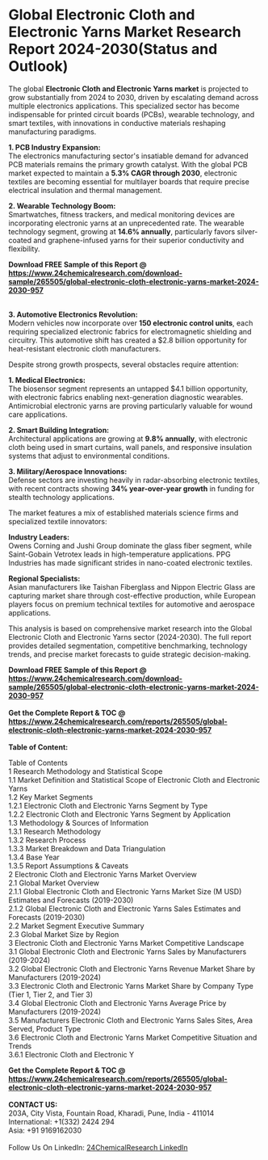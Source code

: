 <h1>Global Electronic Cloth and Electronic Yarns Market Research Report 2024-2030(Status and Outlook)</h1><p>The global <strong>Electronic Cloth and Electronic Yarns market</strong> is projected to grow substantially from 2024 to 2030, driven by escalating demand across multiple electronics applications. This specialized sector has become indispensable for printed circuit boards (PCBs), wearable technology, and smart textiles, with innovations in conductive materials reshaping manufacturing paradigms.</p><p><strong>1. PCB Industry Expansion:</strong><br>
The electronics manufacturing sector's insatiable demand for advanced PCB materials remains the primary growth catalyst. With the global PCB market expected to maintain a <strong>5.3% CAGR through 2030</strong>, electronic textiles are becoming essential for multilayer boards that require precise electrical insulation and thermal management.</p><p><strong>2. Wearable Technology Boom:</strong><br>
Smartwatches, fitness trackers, and medical monitoring devices are incorporating electronic yarns at an unprecedented rate. The wearable technology segment, growing at <strong>14.6% annually</strong>, particularly favors silver-coated and graphene-infused yarns for their superior conductivity and flexibility.</p><div><b>Download FREE Sample of this Report @ 
            <a href="https://www.24chemicalresearch.com/download-sample/265505/global-electronic-cloth-electronic-yarns-market-2024-2030-957">
            https://www.24chemicalresearch.com/download-sample/265505/global-electronic-cloth-electronic-yarns-market-2024-2030-957</a></b></div><br><p><strong>3. Automotive Electronics Revolution:</strong><br>
Modern vehicles now incorporate over <strong>150 electronic control units</strong>, each requiring specialized electronic fabrics for electromagnetic shielding and circuitry. This automotive shift has created a $2.8 billion opportunity for heat-resistant electronic cloth manufacturers.</p><p>Despite strong growth prospects, several obstacles require attention:</p><p><strong>1. Medical Electronics:</strong><br>
The biosensor segment represents an untapped $4.1 billion opportunity, with electronic fabrics enabling next-generation diagnostic wearables. Antimicrobial electronic yarns are proving particularly valuable for wound care applications.</p><p><strong>2. Smart Building Integration:</strong><br>
Architectural applications are growing at <strong>9.8% annually</strong>, with electronic cloth being used in smart curtains, wall panels, and responsive insulation systems that adjust to environmental conditions.</p><p><strong>3. Military/Aerospace Innovations:</strong><br>
Defense sectors are investing heavily in radar-absorbing electronic textiles, with recent contracts showing <strong>34% year-over-year growth</strong> in funding for stealth technology applications.</p><p>The market features a mix of established materials science firms and specialized textile innovators:</p><p><strong>Industry Leaders:</strong><br>
Owens Corning and Jushi Group dominate the glass fiber segment, while Saint-Gobain Vetrotex leads in high-temperature applications. PPG Industries has made significant strides in nano-coated electronic textiles.</p><p><strong>Regional Specialists:</strong><br>
Asian manufacturers like Taishan Fiberglass and Nippon Electric Glass are capturing market share through cost-effective production, while European players focus on premium technical textiles for automotive and aerospace applications.</p><p>This analysis is based on comprehensive market research into the Global Electronic Cloth and Electronic Yarns sector (2024-2030). The full report provides detailed segmentation, competitive benchmarking, technology trends, and precise market forecasts to guide strategic decision-making.</p><div><b>Download FREE Sample of this Report @ 
            <a href="https://www.24chemicalresearch.com/download-sample/265505/global-electronic-cloth-electronic-yarns-market-2024-2030-957">
            https://www.24chemicalresearch.com/download-sample/265505/global-electronic-cloth-electronic-yarns-market-2024-2030-957</a></b></div><br><div><b>Get the Complete Report & TOC @ 
            <a href="https://www.24chemicalresearch.com/reports/265505/global-electronic-cloth-electronic-yarns-market-2024-2030-957">
            https://www.24chemicalresearch.com/reports/265505/global-electronic-cloth-electronic-yarns-market-2024-2030-957</a></b></div><br>
            <b>Table of Content:</b><p>Table of Contents<br />
1 Research Methodology and Statistical Scope<br />
1.1 Market Definition and Statistical Scope of Electronic Cloth and Electronic Yarns<br />
1.2 Key Market Segments<br />
1.2.1 Electronic Cloth and Electronic Yarns Segment by Type<br />
1.2.2 Electronic Cloth and Electronic Yarns Segment by Application<br />
1.3 Methodology & Sources of Information<br />
1.3.1 Research Methodology<br />
1.3.2 Research Process<br />
1.3.3 Market Breakdown and Data Triangulation<br />
1.3.4 Base Year<br />
1.3.5 Report Assumptions & Caveats<br />
2 Electronic Cloth and Electronic Yarns Market Overview<br />
2.1 Global Market Overview<br />
2.1.1 Global Electronic Cloth and Electronic Yarns Market Size (M USD) Estimates and Forecasts (2019-2030)<br />
2.1.2 Global Electronic Cloth and Electronic Yarns Sales Estimates and Forecasts (2019-2030)<br />
2.2 Market Segment Executive Summary<br />
2.3 Global Market Size by Region<br />
3 Electronic Cloth and Electronic Yarns Market Competitive Landscape<br />
3.1 Global Electronic Cloth and Electronic Yarns Sales by Manufacturers (2019-2024)<br />
3.2 Global Electronic Cloth and Electronic Yarns Revenue Market Share by Manufacturers (2019-2024)<br />
3.3 Electronic Cloth and Electronic Yarns Market Share by Company Type (Tier 1, Tier 2, and Tier 3)<br />
3.4 Global Electronic Cloth and Electronic Yarns Average Price by Manufacturers (2019-2024)<br />
3.5 Manufacturers Electronic Cloth and Electronic Yarns Sales Sites, Area Served, Product Type<br />
3.6 Electronic Cloth and Electronic Yarns Market Competitive Situation and Trends<br />
3.6.1 Electronic Cloth and Electronic Y</p><div><b>Get the Complete Report & TOC @ 
            <a href="https://www.24chemicalresearch.com/reports/265505/global-electronic-cloth-electronic-yarns-market-2024-2030-957">
            https://www.24chemicalresearch.com/reports/265505/global-electronic-cloth-electronic-yarns-market-2024-2030-957</a></b></div><br><b>CONTACT US:</b><br>
            203A, City Vista, Fountain Road, Kharadi, Pune, India - 411014<br>
            International: +1(332) 2424 294<br>
            Asia: +91 9169162030 <br><br>
            Follow Us On LinkedIn: <a href="https://www.linkedin.com/company/24chemicalresearch/">24ChemicalResearch LinkedIn</a>